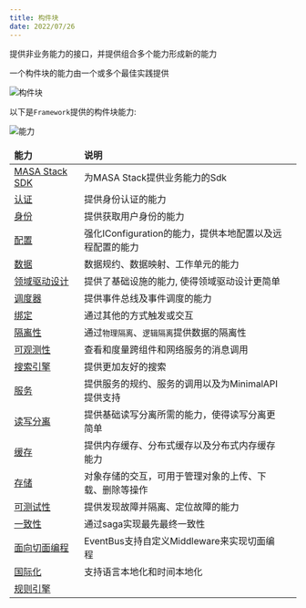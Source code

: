 ```yaml
---
title: 构件块
date: 2022/07/26
---
```


提供非业务能力的接口，并提供组合多个能力形成新的能力

一个构件块的能力由一个或多个最佳实践提供

![构件块](/framework/buildingBlock.png)

以下是`Framework`提供的构件块能力:

![能力](/framework/ability.png)

|  能力   | 说明  |    |
| :----| :---- |:---- |
| [MASA Stack SDK](/framework/building-blocks/stack-sdks)  | 为MASA Stack提供业务能力的Sdk ||
| [认证](/framework/building-blocks/authentication)  | 提供身份认证的能力 ||
| [身份](/framework/building-blocks/identity)  | 提供获取用户身份的能力 ||
| [配置](Framework/building-blocks/configuration)  | 强化IConfiguration的能力，提供本地配置以及远程配置的能力 ||
| [数据](/framework/building-blocks/data)  | 数据规约、数据映射、工作单元的能力 ||
| [领域驱动设计](/framework/building-blocks/ddd)  | 提供了基础设施的能力, 使得领域驱动设计更简单 ||
| [调度器](/framework/building-blocks/dispatcher)  | 提供事件总线及事件调度的能力 ||
| [绑定](/framework/building-blocks/bindings)  | 通过其他的方式触发或交互 ||
| [隔离性](/framework/building-blocks/isolation)  | 通过`物理隔离`、`逻辑隔离`提供数据的隔离性 ||
| [可观测性](/framework/building-blocks/observability)  | 查看和度量跨组件和网络服务的消息调用 ||
| [搜索引擎](/framework/building-blocks/SearchEngine)  | 提供更加友好的搜索 ||
| [服务](/framework/building-blocks/service)  | 提供服务的规约、服务的调用以及为MinimalAPI提供支持 ||
| [读写分离](/framework/building-blocks/r-w-spliting) | 提供基础读写分离所需的能力，使得读写分离更简单 ||
| [缓存](/framework/building-blocks/caching) | 提供内存缓存、分布式缓存以及分布式内存缓存能力 ||
| [存储](/framework/building-blocks/storage) | 对象存储的交互，可用于管理对象的上传、下载、删除等操作 ||
| [可测试性](/framework/building-blocks/testable) | 提供发现故障并隔离、定位故障的能力 ||
| [一致性](/framework/building-blocks/consistency)  | 通过saga实现最先最终一致性 ||
| [面向切面编程](/framework/building-blocks/aop)  | EventBus支持自定义Middleware来实现切面编程 ||
| [国际化](/framework/building-blocks/i18n) | 支持语言本地化和时间本地化 ||
| [规则引擎](/framework/building-blocks/rule-engine)  |  ||

<style>
td, th {
   border: none!important;
}
</style>
